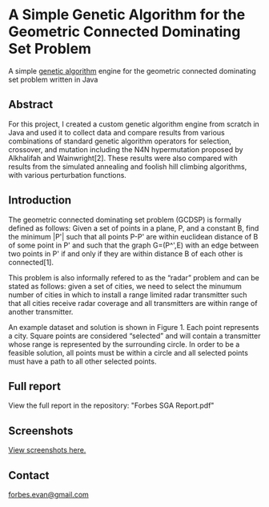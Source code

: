 A Simple Genetic Algorithm for the Geometric Connected Dominating Set Problem
=============================

A simple [genetic algorithm](http://en.wikipedia.org/wiki/Genetic_algorithm) engine for the geometric connected dominating set problem written in Java

Abstract
-----------------------------
For this project, I created a custom genetic algorithm engine from scratch in Java and used it to collect data and compare results from various combinations of standard genetic algorithm operators for selection, crossover, and mutation including the N4N hypermutation proposed by Alkhalifah and Wainwright[2]. These results were also compared with results from the simulated annealing and foolish hill climbing algorithms, with various perturbation functions. 

Introduction
-----------------------------
The geometric connected dominating set problem (GCDSP) is formally defined as follows: Given a set of points in a plane, P, and a constant B, find the minimum |P'| such that all points P-P' are within euclidean distance of B of some point in P' and such that the graph G=(P^',E) with an edge between two points in P' if and only if they are within distance B of each other is connected[1]. 

This problem is also informally refered to as the “radar” problem and can be stated as follows: given a set of cities, we need to select the minumum number of cities in which to install a range limited radar transmitter such that all cities receive radar coverage and all transmitters are within range of another transmitter. 

An example dataset and solution is shown in Figure 1. Each point represents a city. Square points are considered “selected” and will contain a transmitter whose range is represented by the surrounding circle. In order to be a feasible solution, all points must be within a circle and all selected points must have a path to all other selected points. 

Full report
-----------------------------
View the full report in the repository: "Forbes SGA Report.pdf"

Screenshots
-----------------------------
[View screenshots here.](http://imgur.com/a/bunTi)

Contact
-----------------------------
forbes.evan@gmail.com
